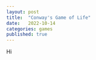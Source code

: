 ```yaml
---
layout: post
title:  "Conway's Game of Life"
date:   2022-10-14
categories: games
published: true
---
```


Hi
